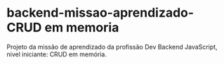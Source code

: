 # backend-missao-aprendizado-CRUD em memoria
Projeto da missão de aprendizado da profissão Dev Backend JavaScript, nivel iniciante: CRUD em memória.
